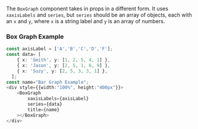 
The `BoxGraph` component takes in props in a different form. It uses `xaxisLabels` and `series`, but `series` should be an array of objects, each with an `x` and `y`, where `x` is a string label and `y` is an array of numbers. 

### Box Graph Example
``` ts
const axisLabel = ['A','B','C','D','F'];
const data= [
    { x: 'Smith', y: [1, 2, 5, 4, 1] },
    { x: 'Jason', y: [2, 5, 1, 6, 9] },
    { x: 'Suzy', y: [2, 5, 3, 3, 1] },
  ];
const name="Bar Graph Example";
<div style={{width:"100%", height:"400px"}}>
    <BoxGraph 
        xaxisLabels={axisLabel}
        series={data}
        title={name}
    ></BoxGraph>
</div>
```